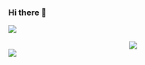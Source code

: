 ### Hi there 👋

<!--
**Ricuesta86/Ricuesta86** is a ✨ _special_ ✨ repository because its `README.md` (this file) appears on your GitHub profile.

Here are some ideas to get you started:

- 🔭 I’m currently working on ...
- 🌱 I’m currently learning ...
- 👯 I’m looking to collaborate on ...
- 🤔 I’m looking for help with ...
- 💬 Ask me about ...
- 📫 How to reach me: ...
- 😄 Pronouns: ...
- ⚡ Fun fact: ...
-->

<!--[![Readme Card](https://github-readme-stats.vercel.app/api/pin/?username=ricuesta86&repo=github-readme-stats)](https://github.com/anuraghazra/github-readme-stats)

-[![Top Langs](https://github-readme-stats.vercel.app/api/top-langs/?username=ricuesta86)](https://github.com/ricuesta86)
-![Ricuesta's GitHub stats](https://github-readme-stats.vercel.app/api?username=ricuesta86&show_icons=true&theme=radical)
-->

<div>
<a href="https://github.com/ricuesta86">
  <img align="center" src="https://github-readme-stats.vercel.app/api/top-langs/?username=ricuesta86" />
</a>
  </div>
  <br/>
  
  
  <div align="center">
  <a href="https://github.com/ricuesta86" >
    <img src="https://github-profile-trophy.vercel.app/?username=ryo-ma" />
    </a>
  </div>
  <div>
<a href="https://github.com/ricuesta86">
  <img align="center" src="https://github-readme-stats.vercel.app/api?username=ricuesta86&show_icons=true&theme=default" />
</a>
  </div>
